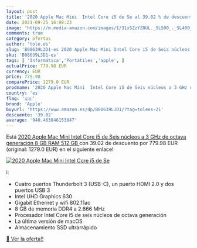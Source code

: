 ```yaml
---
layout: post
title: '2020 Apple Mac Mini  Intel Core i5 de Se al 39.02 % de descuento'
date: 2021-09-25 16:08:23
image: 'https://m.media-amazon.com/images/I/31x5ZzYZ0UL._SL500_._SL400_.jpg'
comments: true
category: ofertas
author: 'tole.es'
slug: 'B08639L3D1-es 2020 Apple Mac Mini Intel Core i5 de Seis núcleos a 3 GHz...'
sku: 'B08639L3D1-es'
tags: [ 'Informática','Portátiles','apple', ]
actualPrice: 779.98 EUR
currency: EUR
price: 779.98
comparePrice: 1279.0 EUR
prodname: '2020 Apple Mac Mini  Intel Core i5 de Seis núcleos a 3 GHz de octava generación  8 GB RAM  512 GB '
country: 'es'
flag: '🇪🇸'
brand: 'Apple'
buyurl: 'https://www.amazon.es/dp/B08639L3D1/?tag=tolees-21'
descuento: '39.02'
average: '940.463846153847'
---
```


Está [2020 Apple Mac Mini  Intel Core i5 de Seis núcleos a 3 GHz de octava generación  8 GB RAM  512 GB ](https://www.amazon.es/dp/B08639L3D1/?tag=tolees-21) con 39.02 de descuento por 779.98 EUR (original: 1279.0 EUR) en el siguiente enlace!

[![2020 Apple Mac Mini  Intel Core i5 de Se](https://m.media-amazon.com/images/I/31x5ZzYZ0UL._SL500_._SL400_.jpg)](https://www.amazon.es/dp/B08639L3D1/?tag=tolees-21)

ℹ️:

- Cuatro puertos Thunderbolt 3 (USB-C), un puerto HDMI 2.0 y dos puertos USB 3
- Intel UHD Graphics 630
- Gigabit Ethernet y wifi 802.11ac
- 8 GB de memoria DDR4 a 2.666 MHz
- Procesador Intel Core i5 de seis núcleos de octava generación
- La última versión de macOS
- Almacenamiento SSD ultrarrápido

[🛒 Ver la oferta!!](https://www.amazon.es/dp/B08639L3D1/?tag=tolees-21)
